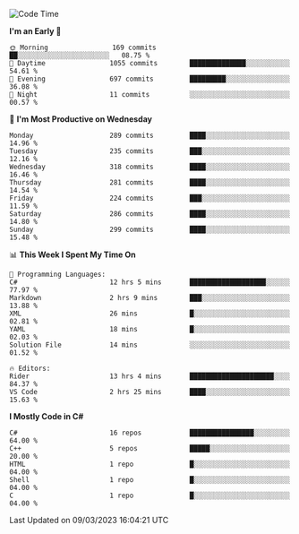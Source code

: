 <!--START_SECTION:waka-->
![Code Time](http://img.shields.io/badge/Code%20Time-983%20hrs%2018%20mins-blue)

**I'm an Early 🐤** 

```text
🌞 Morning                169 commits         ██░░░░░░░░░░░░░░░░░░░░░░░   08.75 % 
🌆 Daytime                1055 commits        ██████████████░░░░░░░░░░░   54.61 % 
🌃 Evening                697 commits         █████████░░░░░░░░░░░░░░░░   36.08 % 
🌙 Night                  11 commits          ░░░░░░░░░░░░░░░░░░░░░░░░░   00.57 % 
```
📅 **I'm Most Productive on Wednesday** 

```text
Monday                   289 commits         ████░░░░░░░░░░░░░░░░░░░░░   14.96 % 
Tuesday                  235 commits         ███░░░░░░░░░░░░░░░░░░░░░░   12.16 % 
Wednesday                318 commits         ████░░░░░░░░░░░░░░░░░░░░░   16.46 % 
Thursday                 281 commits         ████░░░░░░░░░░░░░░░░░░░░░   14.54 % 
Friday                   224 commits         ███░░░░░░░░░░░░░░░░░░░░░░   11.59 % 
Saturday                 286 commits         ████░░░░░░░░░░░░░░░░░░░░░   14.80 % 
Sunday                   299 commits         ████░░░░░░░░░░░░░░░░░░░░░   15.48 % 
```


📊 **This Week I Spent My Time On** 

```text
💬 Programming Languages: 
C#                       12 hrs 5 mins       ███████████████████░░░░░░   77.97 % 
Markdown                 2 hrs 9 mins        ███░░░░░░░░░░░░░░░░░░░░░░   13.88 % 
XML                      26 mins             █░░░░░░░░░░░░░░░░░░░░░░░░   02.81 % 
YAML                     18 mins             █░░░░░░░░░░░░░░░░░░░░░░░░   02.03 % 
Solution File            14 mins             ░░░░░░░░░░░░░░░░░░░░░░░░░   01.52 % 

🔥 Editors: 
Rider                    13 hrs 4 mins       █████████████████████░░░░   84.37 % 
VS Code                  2 hrs 25 mins       ████░░░░░░░░░░░░░░░░░░░░░   15.63 % 
```

**I Mostly Code in C#** 

```text
C#                       16 repos            ████████████████░░░░░░░░░   64.00 % 
C++                      5 repos             █████░░░░░░░░░░░░░░░░░░░░   20.00 % 
HTML                     1 repo              █░░░░░░░░░░░░░░░░░░░░░░░░   04.00 % 
Shell                    1 repo              █░░░░░░░░░░░░░░░░░░░░░░░░   04.00 % 
C                        1 repo              █░░░░░░░░░░░░░░░░░░░░░░░░   04.00 % 
```




 Last Updated on 09/03/2023 16:04:21 UTC
<!--END_SECTION:waka-->
